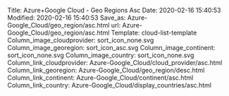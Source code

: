 Title: Azure+Google Cloud - Geo Regions Asc
Date: 2020-02-16 15:40:53
Modified: 2020-02-16 15:40:53
Save_as: Azure-Google_Cloud/geo_region/asc.html
url: Azure-Google_Cloud/geo_region/asc.html
Template: cloud-list-template
Column_image_cloudprovider: sort_icon_none.svg
Column_image_georegion: sort_icon_asc.svg
Column_image_continent: sort_icon_none.svg
Column_image_country: sort_icon_none.svg
Column_link_cloudprovider: Azure-Google_Cloud/cloud_provider/asc.html
Column_link_georegion: Azure-Google_Cloud/geo_region/desc.html
Column_link_continent: Azure-Google_Cloud/continent/asc.html
Column_link_country: Azure-Google_Cloud/display_countries/asc.html
